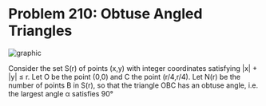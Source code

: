 # Problem 210: Obtuse Angled Triangles

![graphic](img210.gif)

Consider the set S(r) of points (x,y) with integer coordinates
satisfying |x| + |y| ≤ r. Let O be the point (0,0) and C the point
(r/4,r/4). Let N(r) be the number of points B in S(r), so that the
triangle OBC has an obtuse angle, i.e. the largest angle α satisfies 90°